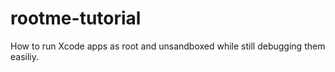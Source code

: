 # rootme-tutorial
How to run Xcode apps as root and unsandboxed while still debugging them easiliy.
